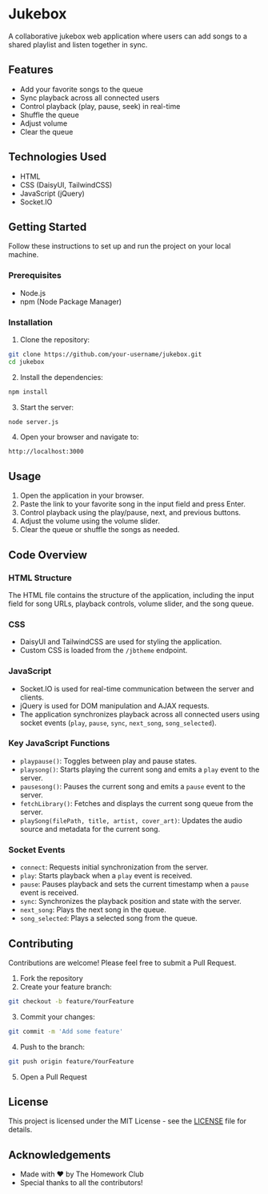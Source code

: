 # Jukebox

A collaborative jukebox web application where users can add songs to a shared playlist and listen together in sync.

## Features

- Add your favorite songs to the queue
- Sync playback across all connected users
- Control playback (play, pause, seek) in real-time
- Shuffle the queue
- Adjust volume
- Clear the queue

## Technologies Used

- HTML
- CSS (DaisyUI, TailwindCSS)
- JavaScript (jQuery)
- Socket.IO

## Getting Started

Follow these instructions to set up and run the project on your local machine.

### Prerequisites

- Node.js
- npm (Node Package Manager)

### Installation

1. Clone the repository:

```bash
git clone https://github.com/your-username/jukebox.git
cd jukebox
```

2. Install the dependencies:

```bash
npm install
```

3. Start the server:

```bash
node server.js
```

4. Open your browser and navigate to:

```
http://localhost:3000
```

## Usage

1. Open the application in your browser.
2. Paste the link to your favorite song in the input field and press Enter.
3. Control playback using the play/pause, next, and previous buttons.
4. Adjust the volume using the volume slider.
5. Clear the queue or shuffle the songs as needed.

## Code Overview

### HTML Structure

The HTML file contains the structure of the application, including the input field for song URLs, playback controls, volume slider, and the song queue.

### CSS

- DaisyUI and TailwindCSS are used for styling the application.
- Custom CSS is loaded from the `/jbtheme` endpoint.

### JavaScript

- Socket.IO is used for real-time communication between the server and clients.
- jQuery is used for DOM manipulation and AJAX requests.
- The application synchronizes playback across all connected users using socket events (`play`, `pause`, `sync`, `next_song`, `song_selected`).

### Key JavaScript Functions

- `playpause()`: Toggles between play and pause states.
- `playsong()`: Starts playing the current song and emits a `play` event to the server.
- `pausesong()`: Pauses the current song and emits a `pause` event to the server.
- `fetchLibrary()`: Fetches and displays the current song queue from the server.
- `playSong(filePath, title, artist, cover_art)`: Updates the audio source and metadata for the current song.

### Socket Events

- `connect`: Requests initial synchronization from the server.
- `play`: Starts playback when a `play` event is received.
- `pause`: Pauses playback and sets the current timestamp when a `pause` event is received.
- `sync`: Synchronizes the playback position and state with the server.
- `next_song`: Plays the next song in the queue.
- `song_selected`: Plays a selected song from the queue.

## Contributing

Contributions are welcome! Please feel free to submit a Pull Request.

1. Fork the repository
2. Create your feature branch:

```bash
git checkout -b feature/YourFeature
```

3. Commit your changes:

```bash
git commit -m 'Add some feature'
```

4. Push to the branch:

```bash
git push origin feature/YourFeature
```

5. Open a Pull Request

## License

This project is licensed under the MIT License - see the [LICENSE](LICENSE) file for details.

## Acknowledgements

- Made with ❤️ by The Homework Club
- Special thanks to all the contributors!
